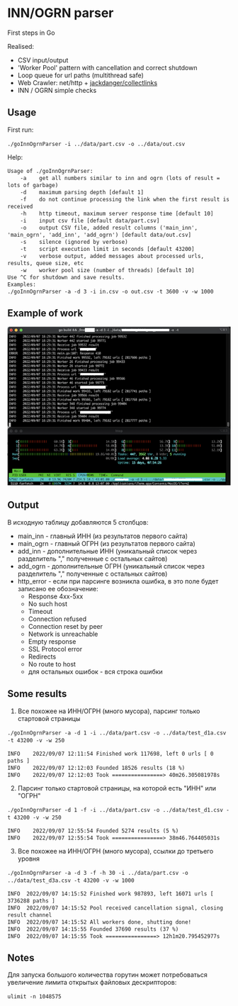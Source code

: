 # INN/OGRN parser

First steps in Go

Realised:

* CSV input/output
* 'Worker Pool' pattern with cancellation and correct shutdown
* Loop queue for url paths (multithread safe)
* Web Crawler: net/http + [jackdanger/collectlinks](https://github.com/jackdanger/collectlinks])
* INN / OGRN simple checks

## Usage

First run:

`./goInnOgrnParser -i ../data/part.csv -o ../data/out.csv`

Help:

```
Usage of ./goInnOgrnParser:
    -a    get all numbers similar to inn and ogrn (lots of result = lots of garbage)
    -d    maximum parsing depth [default 1]
    -f    do not continue processing the link when the first result is received
    -h    http timeout, maximum server response time [default 10]
    -i    input csv file [default data/part.csv]
    -o    output CSV file, added result columns ('main_inn', 'main_ogrn', 'add_inn', 'add_ogrn') [default data/out.csv]
    -s    silence (ignored by verbose)
    -t    script execution limit in seconds [default 43200]
    -v    verbose output, added messages about processed urls, results, queue size, etc
    -w    worker pool size (number of threads) [default 10]
Use ^C for shutdown and save results.
Examples:
./goInnOgrnParser -a -d 3 -i in.csv -o out.csv -t 3600 -v -w 1000
```

## Example of work

![work](https://github.com/cr00z/goInnOgrnParser/blob/main/images/image1.png)

## Output

В исходную таблицу добавляются 5 столбцов:

* main_inn - главный ИНН (из результатов первого сайта)
* main_ogrn - главный ОГРН (из результатов первого сайта)
* add_inn - дополнительные ИНН (уникальный список через разделитель "," полученные с остальных сайтов)
* add_ogrn - дополнительные ОГРН (уникальный список через разделитель "," полученные с остальных сайтов)
* http_error - если при парсинге возникла ошибка, в это поле будет записано ее обозначение:
    * Response 4xx-5xx
	* No such host
	* Timeout
	* Connection refused
    * Connection reset by peer
    * Network is unreachable
    * Empty response
    * SSL Protocol error
    * Redirects
    * No route to host
    * для остальных ошибок - вся строка ошибки

## Some results

1. Все похожее на ИНН/ОГРН (много мусора), парсинг только стартовой страницы

`./goInnOgrnParser -a -d 1 -i ../data/part.csv -o ../data/test_d1a.csv -t 43200 -v -w 250`

```
INFO	2022/09/07 12:11:54 Finished work 117698, left 0 urls [ 0 paths ]
INFO	2022/09/07 12:12:03 Founded 18526 results (18 %)
INFO	2022/09/07 12:12:03 Took ================> 40m26.305081978s
```

2. Парсинг только стартовой страницы, на которой есть "ИНН" или "ОГРН"

`./goInnOgrnParser -d 1 -f -i ../data/part.csv -o ../data/test_d1.csv -t 43200 -v -w 250`

```
INFO	2022/09/07 12:55:54 Founded 5274 results (5 %)
INFO	2022/09/07 12:55:54 Took ================> 38m46.764405031s
```

3. Все похожее на ИНН/ОГРН (много мусора), ссылки до третьего уровня

`./goInnOgrnParser -a -d 3 -f -h 30 -i ../data/part.csv -o ../data/test_d3a.csv -t 43200 -v -w 1000`

```
INFO  2022/09/07 14:15:52 Finished work 987893, left 16071 urls [ 3736288 paths ]
INFO  2022/09/07 14:15:52 Pool received cancellation signal, closing result channel
INFO  2022/09/07 14:15:52 All workers done, shutting done!
INFO  2022/09/07 14:15:55 Founded 37690 results (37 %)
INFO  2022/09/07 14:15:55 Took ================> 12h1m20.795452977s
```

## Notes

Для запуска большого количества горутин может потребоваться увеличение лимита открытых файловых дескрипторов:

`ulimit -n 1048575`
